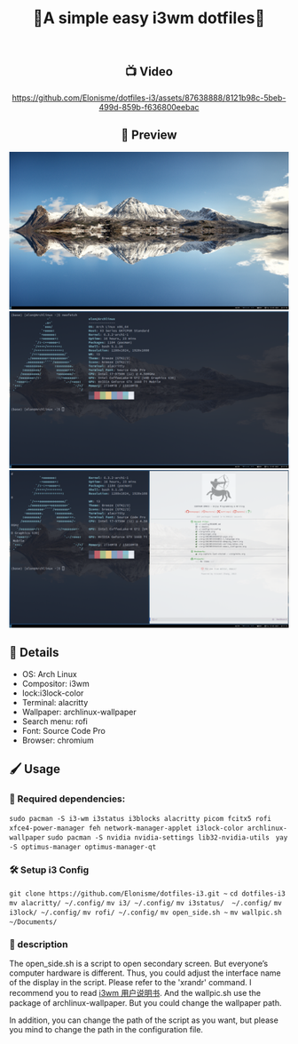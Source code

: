 <div align="center">

  # 🌸**A simple easy i3wm dotfiles**🌸



  <br/>

  ## 📺 Video

https://github.com/Elonisme/dotfiles-i3/assets/87638888/8121b98c-5beb-499d-859b-f636800eebac

  ## 🎉 Preview
  ![main](imgs/main.png)
  ![neofetch](imgs/neofetch.png)
  ![alacritty-emacs](imgs/bash-emacs.png)


</div>

## 🔌 Details
  - OS: Arch Linux
  - Compositor: i3wm
  - lock:i3lock-color
  - Terminal: alacritty
  - Wallpaper: archlinux-wallpaper
  - Search menu: rofi
  - Font: Source Code Pro
  - Browser: chromium

  ## 🖌 Usage
  ### 🔧 Required dependencies:
  `sudo pacman -S i3-wm i3status i3blocks alacritty picom fcitx5 rofi xfce4-power-manager feh network-manager-applet i3lock-color archlinux-wallpaper`
  `sudo pacman -S nvidia nvidia-settings lib32-nvidia-utils `
  `yay -S optimus-manager optimus-manager-qt`

  ### 🛠 Setup i3 Config

  `git clone https://github.com/Elonisme/dotfiles-i3.git ~`
  `cd dotfiles-i3`
  `mv alacritty/ ~/.config/`
  `mv i3/ ~/.config/`
  `mv i3status/  ~/.config/`
  `mv i3lock/ ~/.config/`
  `mv rofi/ ~/.config/`
  `mv open_side.sh ~`
  `mv wallpic.sh ~/Documents/`

  ### 📰 description
  The open_side.sh is a script to open secondary screen. But everyone’s computer hardware is different. Thus, you could adjust the interface name of the display in the script.
  Please refer to the 'xrandr' command. I recommend you to read [i3wm 用户说明书](https://zjuyk.site/i3wm-userguide-zh/%E4%BB%8B%E7%BB%8D.html). And the wallpic.sh use the package of archlinux-wallpaper. But you could change the wallpaper path.

  In addition, you can change the path of the script as you want, but please you mind to change the path in the configuration file.
